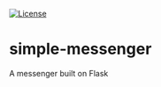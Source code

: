 [![License](https://img.shields.io/badge/license-MIT-green)](https://tldrlegal.com/license/mit-license)
<br>

# simple-messenger
A messenger built on Flask